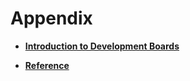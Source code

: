 # Appendix



- **[Introduction to Development Boards](quickstart-lite-board-introduction.md)**

- **[Reference](quickstart-lite-reference.md)**

